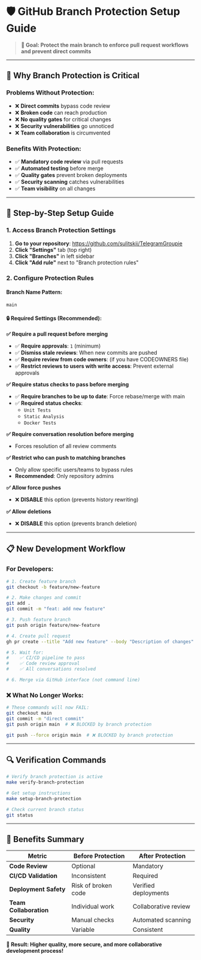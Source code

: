 # 🛡️ **GitHub Branch Protection Setup Guide**

> **🎯 Goal: Protect the main branch to enforce pull request workflows and prevent direct commits**

---

## 🚨 **Why Branch Protection is Critical**

### **Problems Without Protection:**
- ❌ **Direct commits** bypass code review
- ❌ **Broken code** can reach production
- ❌ **No quality gates** for critical changes
- ❌ **Security vulnerabilities** go unnoticed
- ❌ **Team collaboration** is circumvented

### **Benefits With Protection:**
- ✅ **Mandatory code review** via pull requests
- ✅ **Automated testing** before merge
- ✅ **Quality gates** prevent broken deployments
- ✅ **Security scanning** catches vulnerabilities
- ✅ **Team visibility** on all changes

---

## 🔧 **Step-by-Step Setup Guide**

### **1. Access Branch Protection Settings**

1. **Go to your repository**: https://github.com/sulitskii/TelegramGroupie
2. **Click "Settings"** tab (top right)
3. **Click "Branches"** in left sidebar
4. **Click "Add rule"** next to "Branch protection rules"

### **2. Configure Protection Rules**

#### **Branch Name Pattern:**
```
main
```

#### **🔒 Required Settings (Recommended):**

**✅ Require a pull request before merging**
- ✅ **Require approvals**: `1` (minimum)
- ✅ **Dismiss stale reviews**: When new commits are pushed
- ✅ **Require review from code owners**: (if you have CODEOWNERS file)
- ✅ **Restrict reviews to users with write access**: Prevent external approvals

**✅ Require status checks to pass before merging**
- ✅ **Require branches to be up to date**: Force rebase/merge with main
- ✅ **Required status checks**:
  - `Unit Tests`
  - `Static Analysis` 
  - `Docker Tests`

**✅ Require conversation resolution before merging**
- Forces resolution of all review comments

**✅ Restrict who can push to matching branches**
- Only allow specific users/teams to bypass rules
- **Recommended**: Only repository admins

**✅ Allow force pushes**
- ❌ **DISABLE** this option (prevents history rewriting)

**✅ Allow deletions**
- ❌ **DISABLE** this option (prevents branch deletion)

---

## 📋 **New Development Workflow**

### **For Developers:**

```bash
# 1. Create feature branch
git checkout -b feature/new-feature

# 2. Make changes and commit
git add .
git commit -m "feat: add new feature"

# 3. Push feature branch
git push origin feature/new-feature

# 4. Create pull request
gh pr create --title "Add new feature" --body "Description of changes"

# 5. Wait for:
#    ✅ CI/CD pipeline to pass
#    ✅ Code review approval
#    ✅ All conversations resolved

# 6. Merge via GitHub interface (not command line)
```

### **❌ What No Longer Works:**

```bash
# These commands will now FAIL:
git checkout main
git commit -m "direct commit"
git push origin main  # ❌ BLOCKED by branch protection

git push --force origin main  # ❌ BLOCKED by branch protection
```

---

## 🔍 **Verification Commands**

```bash
# Verify branch protection is active
make verify-branch-protection

# Get setup instructions
make setup-branch-protection

# Check current branch status
git status
```

---

## 🎯 **Benefits Summary**

| Metric | Before Protection | After Protection |
|--------|------------------|------------------|
| **Code Review** | Optional | Mandatory |
| **CI/CD Validation** | Inconsistent | Required |
| **Deployment Safety** | Risk of broken code | Verified deployments |
| **Team Collaboration** | Individual work | Collaborative review |
| **Security** | Manual checks | Automated scanning |
| **Quality** | Variable | Consistent |

**🎯 Result: Higher quality, more secure, and more collaborative development process!** 